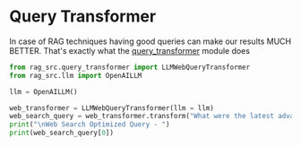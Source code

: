 # Query Transformer

In case of RAG techniques having good queries can make our results MUCH BETTER. That's exactly what the [query_transformer](../Module-By-Module%20Deep%20Dive/query_transformer.md) module does

```python title="Query Transformation" linenums="1"
from rag_src.query_transformer import LLMWebQueryTransformer
from rag_src.llm import OpenAILLM

llm = OpenAILLM()

web_transformer = LLMWebQueryTransformer(llm = llm)
web_search_query = web_transformer.transform("What were the latest advancements in AI in 2024?")
print("\nWeb Search Optimized Query - ")
print(web_search_query[0])
```
